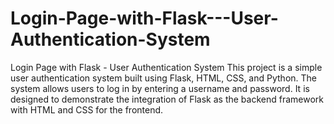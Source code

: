 # Login-Page-with-Flask---User-Authentication-System
Login Page with Flask - User Authentication System  This project is a simple user authentication system built using Flask, HTML, CSS, and Python. The system allows users to log in by entering a username and password. It is designed to demonstrate the integration of Flask as the backend framework with HTML and CSS for the frontend.
